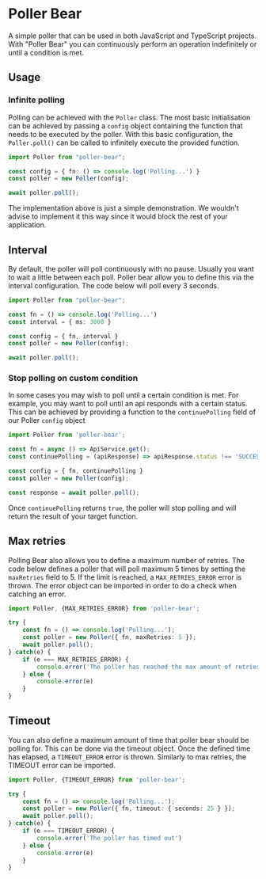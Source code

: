 # Poller Bear

A simple poller that can be used in both JavaScript and TypeScript projects. 
With "Poller Bear" you can continuously perform an operation indefinitely or until a condition is met.

## Usage

### Infinite polling
Polling can be achieved with the `Poller` class. The most basic initialisation can be achieved by 
passing a `config` object containing the function that needs to be executed by the poller. 
With this basic configuration, the `Poller.poll()` can be called to infinitely execute 
the provided function.

```typescript
import Poller from "poller-bear";

const config = { fn: () => console.log('Polling...') }
const poller = new Poller(config);

await poller.poll();
```

The implementation above is just a simple demonstration. We wouldn't advise to implement it this way since it would
block the rest of your application.

## Interval
By default, the poller will poll continuously with no pause. Usually you want to wait a little between each poll.
Poller bear allow you to define this via the interval configuration. The code below will poll every 3 seconds.

```typescript
import Poller from "poller-bear";

const fn = () => console.log('Polling...')
const interval = { ms: 3000 }

const config = { fn, interval }
const poller = new Poller(config);

await poller.poll();
```

### Stop polling on custom condition
In some cases you may wish to poll until a certain condition is met. For example, you may want to 
poll until an api responds with a certain status. This can be achieved by providing a function
to the `continuePolling` field of our Poller `config` object

```typescript
import Poller from 'poller-bear';

const fn = async () => ApiService.get();
const continuePolling = (apiResponse) => apiResponse.status !== 'SUCCESS'

const config = { fn, continuePolling }
const poller = new Poller(config);

const response = await poller.poll();
```

Once `continuePolling` returns `true`, the poller will stop polling and will return 
the result of your target function. 

## Max retries
Polling Bear also allows you to define a maximum number of retries. The code below defines a poller
that will poll maximum 5 times by setting the `maxRetries` field to 5. 
If the limit is reached, a `MAX_RETRIES_ERROR` error is thrown. The error object can be imported
in order to do a check when catching an error.

```typescript
import Poller, {MAX_RETRIES_ERROR} from 'poller-bear';

try {
    const fn = () => console.log('Polling...');
    const poller = new Poller({ fn, maxRetries: 5 });
    await poller.poll();
} catch(e) {
    if (e === MAX_RETRIES_ERROR) {
        console.error('The poller has reached the max amount of retries')
    } else {
        console.error(e)
    }
}
```

## Timeout
You can also define a maximum amount of time that poller bear should be polling for. This can be done via the timeout
object. Once the defined time has elapsed, a `TIMEOUT_ERROR` error is thrown. Similarly to max retries, the TIMEOUT error can be
imported.

```typescript
import Poller, {TIMEOUT_ERROR} from 'poller-bear';

try {
    const fn = () => console.log('Polling...');
    const poller = new Poller({ fn, timeout: { seconds: 25 } });
    await poller.poll();
} catch(e) {
    if (e === TIMEOUT_ERROR) {
        console.error('The poller has timed out')
    } else {
        console.error(e)
    }
}
```




